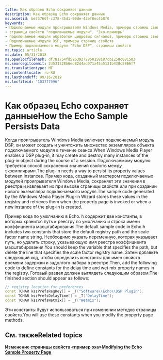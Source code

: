 ```yaml
---
title: Как образец Echo сохраняет данные
description: Как образец Echo сохраняет данные
ms.assetid: be75760f-c378-45d1-99de-43ef0ec4b8f0
keywords:
- Подключаемые модули проигрывателя Windows Media, примеры страниц свойств Echo
- страницы свойств "подключаемые модули", "Эхо-примеры"
- подключаемые модули обработки цифровых сигналов, примеры страниц свойств
- Подключаемые модули DSP, примеры страниц свойств
- Пример подключаемого модуля "Echo DSP", страницы свойств
ms.topic: article
ms.date: 05/31/2018
ms.openlocfilehash: df781754fd52639272850158187cb1258c081583
ms.sourcegitcommit: 2d531328b6ed82d4ad971a45a5131b430c5866f7
ms.translationtype: MT
ms.contentlocale: ru-RU
ms.lasthandoff: 09/16/2019
ms.locfileid: "103777096"
---
```

# <a name="how-the-echo-sample-persists-data"></a><span data-ttu-id="7b505-108">Как образец Echo сохраняет данные</span><span class="sxs-lookup"><span data-stu-id="7b505-108">How the Echo Sample Persists Data</span></span>

<span data-ttu-id="7b505-109">Когда проигрыватель Windows Media включает подключаемый модуль DSP, он может создать и уничтожить множество экземпляров объекта подключаемого модуля в течение сеанса.</span><span class="sxs-lookup"><span data-stu-id="7b505-109">When Windows Media Player enables a DSP plug-in, it may create and destroy many instances of the plug-in object during the course of a session.</span></span> <span data-ttu-id="7b505-110">Подключаемому модулю требуется способ сохранения значений свойств между экземплярами.</span><span class="sxs-lookup"><span data-stu-id="7b505-110">The plug-in needs a way to persist its property values between instances.</span></span> <span data-ttu-id="7b505-111">Пример кода, созданный мастером подключаемых модулей проигрывателя Windows Media, сохраняет эти значения в реестре и извлекает их при вызове страницы свойств или при создании нового экземпляра подключаемого модуля.</span><span class="sxs-lookup"><span data-stu-id="7b505-111">The sample code generated by the Windows Media Player Plug-in Wizard stores these values in the registry and retrieves them when the property page is invoked or when a new instance of the plug-in is created.</span></span>

<span data-ttu-id="7b505-112">Пример кода по умолчанию в Echo. h содержит две константы, в которых хранится путь к реестру по умолчанию и строка имени коэффициента масштабирования.</span><span class="sxs-lookup"><span data-stu-id="7b505-112">The default sample code in Echo.h includes two constants that store the default registry path and the scale factor name string.</span></span> <span data-ttu-id="7b505-113">Необходимо указать переменную, которая указывает путь, но удалить строку, указывающую имя реестра коэффициента масштабирования.</span><span class="sxs-lookup"><span data-stu-id="7b505-113">You should keep the variable that specifies the path, but delete the line that specifies the scale factor registry name.</span></span> <span data-ttu-id="7b505-114">Затем добавьте следующий код, чтобы определить константы для имен свойств времени задержки и задолгого набора в реестре.</span><span class="sxs-lookup"><span data-stu-id="7b505-114">Then, add the following code to define constants for the delay time and wet mix property names in the registry.</span></span> <span data-ttu-id="7b505-115">Готовый раздел должен выглядеть следующим образом:</span><span class="sxs-lookup"><span data-stu-id="7b505-115">The finished section should appear as follows:</span></span>


```C++
// registry location for preferences
const TCHAR kszPrefsRegKey[] = _T("Software\\Echo\\DSP Plugin");
const TCHAR kszPrefsDelayTime[] = _T("DelayTime");
const TCHAR kszPrefsWetmix[] = _T("Wetmix");

```



<span data-ttu-id="7b505-116">Эти константы будут использоваться при изменении методов страницы свойств.</span><span class="sxs-lookup"><span data-stu-id="7b505-116">You will use these constants when you modify the property page methods.</span></span>

## <a name="related-topics"></a><span data-ttu-id="7b505-117">См. также</span><span class="sxs-lookup"><span data-stu-id="7b505-117">Related topics</span></span>

<dl> <dt>

[<span data-ttu-id="7b505-118">**Изменение страницы свойств «пример эха»**</span><span class="sxs-lookup"><span data-stu-id="7b505-118">**Modifying the Echo Sample Property Page**</span></span>](modifying-the-echo-sample-property-page.md)
</dt> </dl>

 

 




